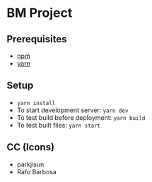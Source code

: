 # BM Project

## Prerequisites

* [npm](https://www.npmjs.com/package/npm)
* [yarn](https://classic.yarnpkg.com/lang/en/docs/install/#windows-stable)

## Setup

* `yarn install`
* To start development server: `yarn dev`
* To test build before deployment: `yarn build`
* To test built files: `yarn start`

## CC (Icons)

* parkjisun
* Rafo Barbosa
